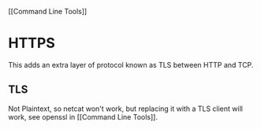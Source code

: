 [[Command Line Tools]]

# HTTPS
This adds an extra layer of protocol known as TLS between HTTP and TCP.
## TLS
Not Plaintext, so netcat won't work, but replacing it with a TLS client will work, see openssl in [[Command Line Tools]].